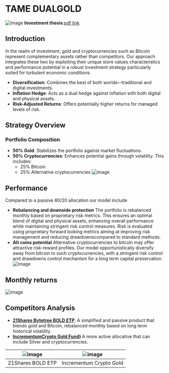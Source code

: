 # TAME DUALGOLD
![image](https://github.com/tamecap/dualgold_public/assets/41928138/719b21ef-36cf-443b-946f-af9871768090)
**Investment thesis**:[pdf link]()
## Introduction
In the realm of investment, gold and cryptocurrencies such as Bitcoin represent complementary assets rather than competitors. Our approach integrates these two by exploiting their unique store values characteristics and performance potential in a robust investment strategy particularly suited for turbulent economic conditions.
- **Diversification**: Combines the best of both worlds—traditional and digital investments.
- **Inflation Hedge**: Acts as a dual hedge against inflation with both digital and physical assets.
- **Risk-Adjusted Returns**: Offers potentially higher returns for managed levels of risk.

## Strategy Overview

### Portfolio Composition
- **50% Gold**: Stabilizes the portfolio against market fluctuations.
- **50% Cryptocurrencies**: Enhances potential gains through volatility. This includes:
  - 25% Bitcoin
  - 25% Alternative cryptocurrencies
![image](https://github.com/tamecap/dualgold_public/assets/41928138/ad32780c-4572-44ea-a46d-b80f44c013e5)



## Performance
Compared to a passive 80/20 allocation our model include 
- **Rebalancing and downside protection**
The portfolio is rebalanced monthly based on proprietary risk metrics. This ensures an optimal blend of digital and physical assets, enhancing overall performance while maintaining stringent risk control measures.
Risk is evaluated using proprietary forward looking metrics aiming at improving risk management and reducing drawdownscompared to standard methods.
- **Alt coins potential**
Alternative cryptocurrencies to bitcoin may offer attractive risk-reward profiles. Our model opportunistically diversify away from bitcoin to such cryptocurrencies, with a stringent risk control and drawdowns control mechanism for a long term capital preservation.
![image](https://github.com/tamecap/dualgold_public/assets/41928138/2404ab5b-7006-40bb-822b-33753a682a87)

## Monthly returns
![image](https://github.com/tamecap/dualgold_public/assets/41928138/b5e0aee8-7938-4407-a418-f258b102a533)

## Competitors Analysis
- **[21Shares Bytetree BOLD ETP](https://www.21shares.com/product/bold)**: 
A simplified and passive product that blends gold and Bitcoin, rebalanced monthly based on long term historical volatility.
- **[IncrementumCrypto Gold Fund](https://www.interactivebrokers.co.uk/sso/Login?RL=1&locale=en_US))**
A more active allocative that can include Silver and cryptocurrencies.

| ![image](https://github.com/tamecap/dualgold_public/assets/41928138/d46837ec-accc-42e6-a990-7340d5dc95c8)| ![image](https://github.com/tamecap/dualgold_public/assets/41928138/f9b8d808-e24d-4c3e-9d3e-e91bc9d909b5)|
|-------------------------|-------------------------|
| 21Shares BOLD ETP  | Incrementum Crypto Gold  |



